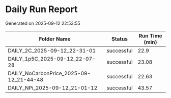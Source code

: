 # Daily Run Report
Generated on 2025-09-12 22:53:55

| Folder Name | Status     | Run Time (min) |
|-------------|------------|----------------|
| DAILY_2C_2025-09-12_22-31-01 | successful | 22.9 |
| DAILY_1p5C_2025-09-12_22-07-28 | successful | 23.08 |
| DAILY_NoCarbonPrice_2025-09-12_21-44-48 | successful | 22.63 |
| DAILY_NPi_2025-09-12_21-01-12 | successful | 43.57 |